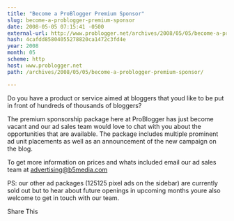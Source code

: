 ```yaml
---
title: "Become a ProBlogger Premium Sponsor"
slug: become-a-problogger-premium-sponsor
date: 2008-05-05 07:15:41 -0500
external-url: http://www.problogger.net/archives/2008/05/05/become-a-problogger-premium-sponsor/
hash: 4cafdd85804055278820ca1472c3fd4e
year: 2008
month: 05
scheme: http
host: www.problogger.net
path: /archives/2008/05/05/become-a-problogger-premium-sponsor/

---
```


Do you have a product or service aimed at bloggers that youd like to be put in front of hundreds of thousands of bloggers?



The premium sponsorship package here at ProBlogger has just become vacant and our ad sales team would love to chat with you about the opportunities that are available. The package includes multiple prominent ad unit placements as well as an announcement of the new campaign on the blog.



To get more information on prices and whats included email our ad sales team at advertising@b5media.com



PS: our other ad packages (125125 pixel ads on the sidebar) are currently sold out but to hear about future openings in upcoming months youre also welcome to get in touch with our team.

Share This
